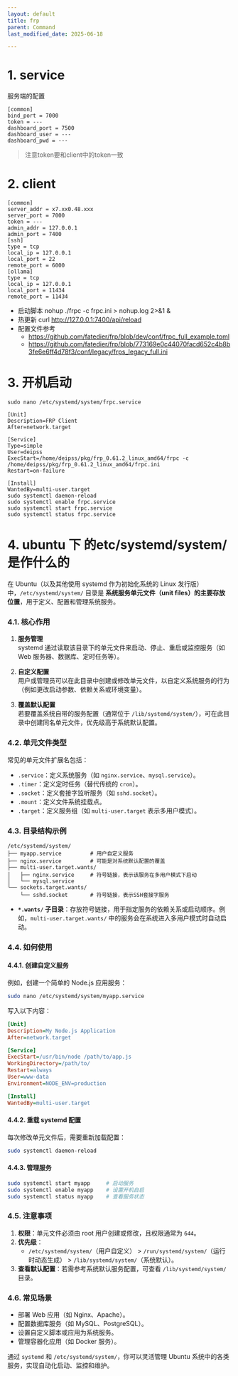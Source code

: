 ```yaml
---
layout: default
title: frp
parent: Command
last_modified_date: 2025-06-18

---
```


# 1. service

服务端的配置


```shell
[common]
bind_port = 7000
token = ---
dashboard_port = 7500
dashboard_user = ---
dashboard_pwd = ---
```

> 注意token要和client中的token一致

# 2. client

```shell
[common]
server_addr = x7.xx0.48.xxx
server_port = 7000
token = ---
admin_addr = 127.0.0.1
admin_port = 7400
[ssh]
type = tcp
local_ip = 127.0.0.1
local_port = 22
remote_port = 6000
[ollama]
type = tcp 
local_ip = 127.0.0.1
local_port = 11434
remote_port = 11434
```

- 启动脚本 nohup ./frpc -c frpc.ini > nohup.log 2>&1 &
- 热更新 curl http://127.0.0.1:7400/api/reload
- 配置文件参考
    - https://github.com/fatedier/frp/blob/dev/conf/frpc_full_example.toml
    - https://github.com/fatedier/frp/blob/773169e0c44070facd652c4b8b3fe6e6ff4d78f3/conf/legacy/frps_legacy_full.ini

# 3. 开机启动

```shell
sudo nano /etc/systemd/system/frpc.service

[Unit]
Description=FRP Client
After=network.target

[Service]
Type=simple
User=deipss
ExecStart=/home/deipss/pkg/frp_0.61.2_linux_amd64/frpc -c /home/deipss/pkg/frp_0.61.2_linux_amd64/frpc.ini
Restart=on-failure

[Install]
WantedBy=multi-user.target
sudo systemctl daemon-reload
sudo systemctl enable frpc.service
sudo systemctl start frpc.service
sudo systemctl status frpc.service
```


# 4. ubuntu 下 的etc/systemd/system/是作什么的

在 Ubuntu（以及其他使用 systemd 作为初始化系统的 Linux 发行版）中，`/etc/systemd/system/` 目录是 **系统服务单元文件（unit files）的主要存放位置**，用于定义、配置和管理系统服务。


### 4.1. 核心作用
1. **服务管理**  
   systemd 通过读取该目录下的单元文件来启动、停止、重启或监控服务（如 Web 服务器、数据库、定时任务等）。

2. **自定义配置**  
   用户或管理员可以在此目录中创建或修改单元文件，以自定义系统服务的行为（例如更改启动参数、依赖关系或环境变量）。

3. **覆盖默认配置**  
   若要覆盖系统自带的服务配置（通常位于 `/lib/systemd/system/`），可在此目录中创建同名单元文件，优先级高于系统默认配置。


### 4.2. 单元文件类型
常见的单元文件扩展名包括：
- `.service`：定义系统服务（如 `nginx.service`、`mysql.service`）。
- `.timer`：定义定时任务（替代传统的 `cron`）。
- `.socket`：定义套接字监听服务（如 `sshd.socket`）。
- `.mount`：定义文件系统挂载点。
- `.target`：定义服务组（如 `multi-user.target` 表示多用户模式）。


### 4.3. 目录结构示例
```
/etc/systemd/system/
├── myapp.service         # 用户自定义服务
├── nginx.service         # 可能是对系统默认配置的覆盖
├── multi-user.target.wants/
│   ├── nginx.service     # 符号链接，表示该服务在多用户模式下启动
│   └── mysql.service
└── sockets.target.wants/
    └── sshd.socket       # 符号链接，表示SSH套接字服务
```

- **`*.wants/` 子目录**：存放符号链接，用于指定服务的依赖关系或启动顺序。例如，`multi-user.target.wants/` 中的服务会在系统进入多用户模式时自动启动。


### 4.4. 如何使用
#### 4.4.1. **创建自定义服务**
例如，创建一个简单的 Node.js 应用服务：
```bash
sudo nano /etc/systemd/system/myapp.service
```

写入以下内容：
```ini
[Unit]
Description=My Node.js Application
After=network.target

[Service]
ExecStart=/usr/bin/node /path/to/app.js
WorkingDirectory=/path/to/
Restart=always
User=www-data
Environment=NODE_ENV=production

[Install]
WantedBy=multi-user.target
```

#### 4.4.2. **重载 systemd 配置**
每次修改单元文件后，需要重新加载配置：
```bash
sudo systemctl daemon-reload
```

#### 4.4.3. **管理服务**
```bash
sudo systemctl start myapp     # 启动服务
sudo systemctl enable myapp    # 设置开机自启
sudo systemctl status myapp    # 查看服务状态
```


### 4.5. 注意事项
1. **权限**：单元文件必须由 root 用户创建或修改，且权限通常为 `644`。
2. **优先级**：  
   - `/etc/systemd/system/`（用户自定义） > `/run/systemd/system/`（运行时动态生成） > `/lib/systemd/system/`（系统默认）。
3. **查看默认配置**：若需参考系统默认服务配置，可查看 `/lib/systemd/system/` 目录。


### 4.6. 常见场景
- 部署 Web 应用（如 Nginx、Apache）。
- 配置数据库服务（如 MySQL、PostgreSQL）。
- 设置自定义脚本或应用为系统服务。
- 管理容器化应用（如 Docker 服务）。

通过 `systemd` 和 `/etc/systemd/system/`，你可以灵活管理 Ubuntu 系统中的各类服务，实现自动化启动、监控和维护。